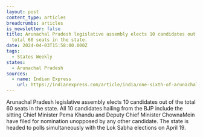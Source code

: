 ```yaml
---
layout: post
content_type: articles
breadcrumbs: articles
is_newsletter: false
title: Arunachal Pradesh legislative assembly elects 10 candidates out of the
  total 60 seats in the state.
date: 2024-04-03T15:58:00.000Z
tags:
  - States Weekly
states:
  - Arunachal Pradesh
sources:
  - name: Indian Express
    url: https://indianexpress.com/article/india/one-sixth-of-arunachal-house-elected-unopposed-all-bjp-nominees-9242598/
---
```

Arunachal Pradesh legislative assembly elects 10 candidates out of the total 60 seats in the state. All 10 candidates hailing from the BJP include the sitting Chief Minister Pema Khandu and Deputy Chief Minister ChownaMein have filed for nomination unopposed by any other candidate. The state is headed to polls simultaneously with the Lok Sabha elections on April 19.
